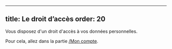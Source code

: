 ***

title: Le droit d’accès
order: 20
---------

Vous disposez d'un droit d'accès à vos données personnelles.

Pour cela, allez dans la partie [/Mon compte](/account/).
